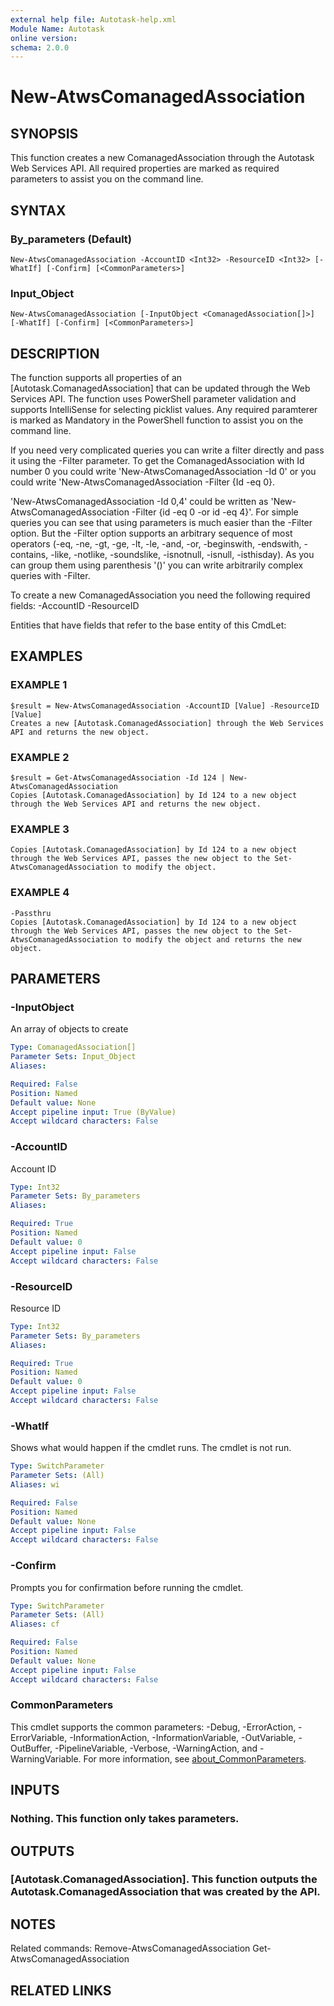 ```yaml
---
external help file: Autotask-help.xml
Module Name: Autotask
online version:
schema: 2.0.0
---
```


# New-AtwsComanagedAssociation

## SYNOPSIS
This function creates a new ComanagedAssociation through the Autotask Web Services API.
All required properties are marked as required parameters to assist you on the command line.

## SYNTAX

### By_parameters (Default)
```
New-AtwsComanagedAssociation -AccountID <Int32> -ResourceID <Int32> [-WhatIf] [-Confirm] [<CommonParameters>]
```

### Input_Object
```
New-AtwsComanagedAssociation [-InputObject <ComanagedAssociation[]>] [-WhatIf] [-Confirm] [<CommonParameters>]
```

## DESCRIPTION
The function supports all properties of an \[Autotask.ComanagedAssociation\] that can be updated through the Web Services API.
The function uses PowerShell parameter validation  and supports IntelliSense for selecting picklist values.
Any required paramterer is marked as Mandatory in the PowerShell function to assist you on the command line.

If you need very complicated queries you can write a filter directly and pass it using the -Filter parameter.
To get the ComanagedAssociation with Id number 0 you could write 'New-AtwsComanagedAssociation -Id 0' or you could write 'New-AtwsComanagedAssociation -Filter {Id -eq 0}.

'New-AtwsComanagedAssociation -Id 0,4' could be written as 'New-AtwsComanagedAssociation -Filter {id -eq 0 -or id -eq 4}'.
For simple queries you can see that using parameters is much easier than the -Filter option.
But the -Filter option supports an arbitrary sequence of most operators (-eq, -ne, -gt, -ge, -lt, -le, -and, -or, -beginswith, -endswith, -contains, -like, -notlike, -soundslike, -isnotnull, -isnull, -isthisday).
As you can group them using parenthesis '()' you can write arbitrarily complex queries with -Filter. 

To create a new ComanagedAssociation you need the following required fields:
 -AccountID
 -ResourceID

Entities that have fields that refer to the base entity of this CmdLet:

## EXAMPLES

### EXAMPLE 1
```
$result = New-AtwsComanagedAssociation -AccountID [Value] -ResourceID [Value]
Creates a new [Autotask.ComanagedAssociation] through the Web Services API and returns the new object.
```

### EXAMPLE 2
```
$result = Get-AtwsComanagedAssociation -Id 124 | New-AtwsComanagedAssociation 
Copies [Autotask.ComanagedAssociation] by Id 124 to a new object through the Web Services API and returns the new object.
```

### EXAMPLE 3
```
Copies [Autotask.ComanagedAssociation] by Id 124 to a new object through the Web Services API, passes the new object to the Set-AtwsComanagedAssociation to modify the object.
```

### EXAMPLE 4
```
-Passthru
Copies [Autotask.ComanagedAssociation] by Id 124 to a new object through the Web Services API, passes the new object to the Set-AtwsComanagedAssociation to modify the object and returns the new object.
```

## PARAMETERS

### -InputObject
An array of objects to create

```yaml
Type: ComanagedAssociation[]
Parameter Sets: Input_Object
Aliases:

Required: False
Position: Named
Default value: None
Accept pipeline input: True (ByValue)
Accept wildcard characters: False
```

### -AccountID
Account ID

```yaml
Type: Int32
Parameter Sets: By_parameters
Aliases:

Required: True
Position: Named
Default value: 0
Accept pipeline input: False
Accept wildcard characters: False
```

### -ResourceID
Resource ID

```yaml
Type: Int32
Parameter Sets: By_parameters
Aliases:

Required: True
Position: Named
Default value: 0
Accept pipeline input: False
Accept wildcard characters: False
```

### -WhatIf
Shows what would happen if the cmdlet runs.
The cmdlet is not run.

```yaml
Type: SwitchParameter
Parameter Sets: (All)
Aliases: wi

Required: False
Position: Named
Default value: None
Accept pipeline input: False
Accept wildcard characters: False
```

### -Confirm
Prompts you for confirmation before running the cmdlet.

```yaml
Type: SwitchParameter
Parameter Sets: (All)
Aliases: cf

Required: False
Position: Named
Default value: None
Accept pipeline input: False
Accept wildcard characters: False
```

### CommonParameters
This cmdlet supports the common parameters: -Debug, -ErrorAction, -ErrorVariable, -InformationAction, -InformationVariable, -OutVariable, -OutBuffer, -PipelineVariable, -Verbose, -WarningAction, and -WarningVariable. For more information, see [about_CommonParameters](http://go.microsoft.com/fwlink/?LinkID=113216).

## INPUTS

### Nothing. This function only takes parameters.
## OUTPUTS

### [Autotask.ComanagedAssociation]. This function outputs the Autotask.ComanagedAssociation that was created by the API.
## NOTES
Related commands:
Remove-AtwsComanagedAssociation
 Get-AtwsComanagedAssociation

## RELATED LINKS
